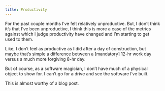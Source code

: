 ```yaml
---
title: Productivity
---
```


For the past couple months I’ve felt relatively unproductive. But, I don’t think
it’s that I’ve been unproductive, I think this is more a case of the metrics
against which I judge productivity have changed and I’m starting to get used to
them. 

Like, I don’t feel as productive as I did after a day of construction, but maybe
that’s simple a difference between a [mandatory] 12-hr work day versus a much
more forgiving 8-hr day.

But of course, as a software magician, I don’t have much of a physical object to
show for. I can’t go for a drive and see the software I’ve built.

This is almost worthy of a blog post.
